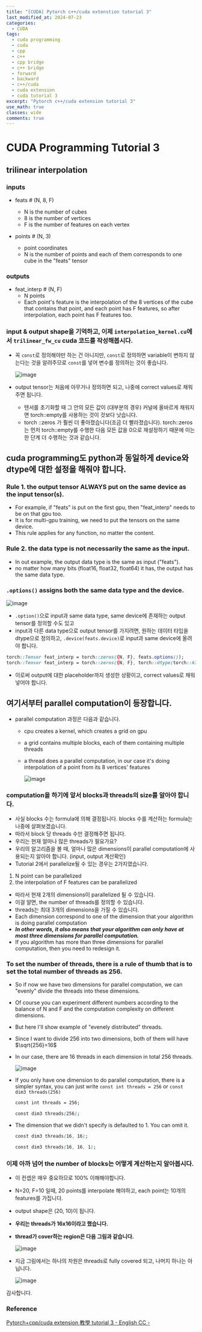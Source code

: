 ```yaml
---
title: "[CUDA] Pytorch c++/cuda extenstion tutorial 3"
last_modified_at: 2024-07-23
categories:
  - CUDA
tags:
  - cuda programming
  - cuda
  - cpp
  - c++
  - cpp bridge
  - c++ bridge
  - forward
  - backward
  - c++/cuda
  - cuda extension
  - cuda tutorial 3
excerpt: "Pytorch c++/cuda extension tutorial 3"
use_math: true
classes: wide
comments: true
---
```


# CUDA Programming Tutorial 3

## trilinear interpolation

### inputs 
- feats # (N, 8, F)
  - N is the number of cubes
  - 8 is the number of vertices
  - F is the number of features on each vertex

- points # (N, 3)
  - point coordinates
  - N is the number of points and each of them corresponds to one cube in the "feats" tensor

### outputs
- feat_interp # (N, F)
  - N points
  - Each point's feature is the interpolation of the 8 vertices of the cube that contains that point, and each point has F features, so after interpolation, each point has F features too.

### input & output shape을 기억하고, 이제 `interpolation_kernel.cu`에서 `trilinear_fw_cu` cuda 코드를 작성해봅시다.

- 꼭 `const`로 정의해야만 하는 건 아니지만, `const`로 정의하면 variable이 변하지 않는다는 것을 알려주므로 `const`를 넣어 변수를 정의하는 것이 좋습니다.

  ![image](https://github.com/user-attachments/assets/9fa57d2e-500e-4512-98b8-d3295066ef68)

- output tensor는 처음에 아무거나 정의하면 되고, 나중에 correct values로 채워주면 됩니다.
  - 텐서를 초기화할 때 그 안의 모든 값이 (대부분의 경우) 커널에 올바르게 채워지면 torch::empty를 사용하는 것이 것보다 낫습니다.
  - torch ::zeros 가 훨씬 더 좋아졌습니다(조금 더 빨라졌습니다). torch::zeros는 먼저 torch::empty를 수행한 다음 모든 값을 0으로 재설정하기 때문에 이는 한 단계 더 수행하는 것과 같습니다.

## cuda programming도 python과 동일하게 device와 dtype에 대한 설정을 해줘야 합니다.

### Rule 1. the output tensor ALWAYS put on the same device as the input tensor(s).
- For example, if "feats" is put on the first gpu, then "feat_interp" needs to be on that gpu too.
- It is for multi-gpu training, we need to put the tensors on the same device.
- This rule applies for any function, no matter the content.

### Rule 2. the data type is not necessarily the same as the input.
- In out example, the output data type is the same as input ("feats").
- no matter how many bits (float16, float32, float64) it has, the output has the same data type.

### `.options()` assigns both the same data type and the device.

![image](https://github.com/user-attachments/assets/2673c483-6c56-4a6b-b436-7d1ea1574d51)

- `.option()`으로 input과 same data type, same device에 존재하는 output tensor를 정의할 수도 있고
- input과 다른 data type으로 output tensor를 가지려면, 원하는 데이터 타입을 dtype으로 정의하고, `.device(feats.device)`로 input과 same device에 올려야 합니다.

```css
torch::Tensor feat_interp = torch::zeros({N, F}, feats.options());
torch::Tensor feat_interp = torch::zeros({N, F}, torch::dtype(torch::kInt32).device(feats.device));
```

- 이로써 output에 대한 placeholder까지 생성한 상황이고, correct values로 채워넣어야 합니다.

## 여기서부터 parallel computation이 등장합니다.

- parallel computation 과정은 다음과 같습니다.
  - cpu creates a kernel, which creates a grid on gpu
  - a grid contains multiple blocks, each of them containing multiple threads
  - a thread does a parallel computation, in our case it's doing interpolation of a point from its 8 vertices' features

    ![image](https://github.com/user-attachments/assets/297f328d-6774-48cb-a0f6-8e2924c3318e)

### computation을 하기에 앞서 blocks과 threads의 size를 알아야 합니다.

- 사실 blocks 수는 formula에 의해 결정됩니다. blocks 수를 계산하는 formula는 나중에 살펴보겠습니다.
- 따라서 block 당 threads 수만 결정해주면 됩니다.
- 우리는 현재 얼마나 많은 threads가 필요가요?
- 우리의 알고리즘을 볼 때, 얼마나 많은 dimensions이 parallel computation에 사용되는지 알아야 합니다. (input, output 계산확인)
- Tutorial 2에서 parallelize될 수 있는 경우는 2가지였습니다.
1. N point can be parallelized
2. the interpolation of F features can be parallelized
- 따라서 현재 2개의 dimensions이 parallelized 될 수 있습니다.
- 이걸 알면, the number of threads를 정의할 수 있습니다.
- threads는 최대 3개의 dimensions을 가질 수 있습니다.
- Each dimension correspond to one of the dimension that your algorithm is doing parallel computation
- ***In other words, it also means that your algorithm can only have at most three dimensions for parallel computation.***
- If you algorithm has more than three dimensions for parallel computation, then you need to redesign it.

### To set the number of threads, there is a rule of thumb that is to set the total number of threads as 256.

- So if now we have two dimensions for parallel computation, we can "evenly" divide the threads into these dimensions.
- Of course you can experiment different numbers according to the balance of N and F and the computation complexity on different dimensions.
- But here I'll show example of "evenely distributed" threads.
- Since I want to divide 256 into two dimensions, both of them will have $\sqrt{256}=16$
- In our case, there are 16 threads in each dimension in total 256 threads.
  
  ![image](https://github.com/user-attachments/assets/35e1e655-276e-4aa1-a957-a683c37e7580)

- If you only have one dimension to do parallel computation, there is a simpler syntax, you can just write `const int threads = 256` or `const dim3 threads(256)`
  
  ```css
  const int threads = 256;
  ```

  ```css
  const dim3 threads(256);
  ```

- The dimension that we didn't specify is defaulted to 1. You can omit it.

  ```css
  const dim3 threads(16, 16);
  ```

  ```css
  const dim3 threads(16, 16, 1);
  ```
  

### 이제 아까 넘어 the number of blocks는 어떻게 계산하는지 알아봅시다.

- 이 컨셉은 매우 중요하므로 100% 이해해야합니다.
- N=20, F=10 일때, 20 points를 interpolate 해야하고, each point는 10개의 features를 가집니다.
- output shape은 (20, 10)이 됩니다.
- **우리는 threads가 16x16이라고 했습니다.**
- **thread가 cover하는 region은 다음 그림과 같습니다.**

  ![image](https://github.com/user-attachments/assets/203c840f-7afa-4bd9-b06f-2a6722126e7f)

- 지금 그림에서는 하나의 차원은 threads로 fully covered 되고, 나머지 하나는 아닙니다.

  ![image](https://github.com/user-attachments/assets/f43e67d2-7a89-40c2-a4f3-025319d890ef)









감사합니다.

### Reference
[Pytorch+cpp/cuda extension 教學 tutorial 3 - English CC -](https://www.youtube.com/watch?v=-vV08i-Eifs&list=PLDV2CyUo4q-LKuiNltBqCKdO9GH4SS_ec&index=3)
